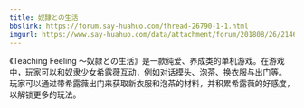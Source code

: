 ```yaml
---
title: 奴隷との生活
bbslink: https://forum.say-huahuo.com/thread-26790-1-1.html
imgurl: https://www.say-huahuo.com/data/attachment/forum/201808/26/214628nhgz7ilwyrzhhwii.jpg
---
```


《Teaching Feeling 〜奴隷との生活》是一款纯爱、养成类的单机游戏。在游戏中，玩家可以和奴隶少女希露薇互动，例如对话摸头、泡茶、换衣服与出门等。
玩家可以通过带希露薇出门来获取新衣服和泡茶的材料，并积累希露薇的好感度，以解锁更多的玩法。<!--more-->
